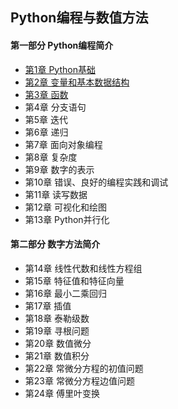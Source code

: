 ## Python编程与数值方法
#### 第一部分 Python编程简介
- [第1章 Python基础](chapter1.md)
- [第2章 变量和基本数据结构](chapter2.md)
- [第3章 函数](chapter3.md)
- 第4章 分支语句
- 第5章 迭代
- 第6章 递归
- 第7章 面向对象编程
- 第8章 复杂度
- 第9章 数字的表示
- 第10章 错误、良好的编程实践和调试
- 第11章 读写数据
- 第12章 可视化和绘图
- 第13章 Python并行化
#### 第二部分 数字方法简介
- 第14章 线性代数和线性方程组
- 第15章 特征值和特征向量
- 第16章 最小二乘回归
- 第17章 插值
- 第18章 泰勒级数
- 第19章 寻根问题
- 第20章 数值微分
- 第21章 数值积分
- 第22章 常微分方程的初值问题
- 第23章 常微分方程边值问题
- 第24章 傅里叶变换
